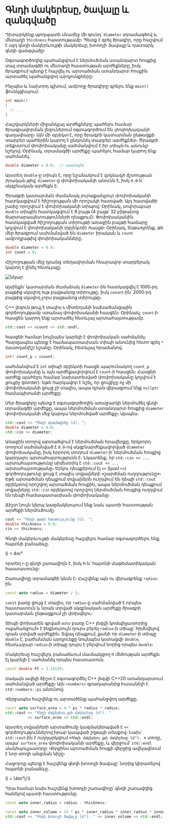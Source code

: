 # Գնդի մակերեսը, ծավալը և զանգվածը

Դիտարկենք պողպատե սնամեջ մի գունդ՝ `diameter` տրամագծով և մետաղի `thickness` հաստությամբ։ Պետք է գրել ծրագիր, որը հաշվում է այդ գնդի մակերևույթի _մակերեսը_, խոռոչի _ծավալը_ և դատարկ գնդի _զանգվածը_։

Օգտագործողից պահանջվում է ներմուծման ստանդարտ հոսքից տալ տրամագծի ու մետաղի հաստության արժեքները, իսկ ծրագրում պետք է հաշվել ու արտածման ստանդարտ հոսքին արտածել պահանջվող արդյունքները։

Ինչպես և նախորդ գլխում, ամբողջ ծրագիրը գրելու ենք `main()` ֆունկցիայում։

```C++
int main()
{
  // ... 
}
```

Հաշվարկների միջանկյալ արժեքները պահելու համար ծրագրավորման լեզուներում օգտագործում են _փոփոխականի_ գաղափարը։ Այն մի _օբյեկտ_ է, որը ծրագրի կատարման ընթացքի տարբեր պահերին կարող է ընդունել տարբեր արժեքներ։ Ծրագրի տեքստում փոփոխականը սահմանվում է իր _տիպն_ ու _անունը_ նշելով։ Օրինակ, տրամագծի արժեքը պահելու համար կարող ենք սահմանել․

```C++
double diameter = 0.0;  // տրամագիծ
```

Այստեղ `double`֊ը տիպն է, որը նշանակում է _կրկնակի ճշտության իրական թիվ_, `diameter`֊ը փոփոխականի անունն է, իսկ `0.0`֊ն՝ սկզբնական արժեքն է։ 

Ծրագրի կատարման ժամանակ յուրաքանչյուր փոփոխականի հատկացվում է հիշողության մի որոշակի հատված։ Այդ հատվածի չափը որոշվում է փոփոխականի տիպով։ Օրինակ, սովորաբար `double` տիպին հատկացվում է 8 բայթ (4 բայթ՝ 32 բիթանոց ճարտարապետությունների դեպքում)։ Փոփոխականին հատկացված հիշողության տիրույթի առաջին բայթի համարը կոչվում է փոփոխականի (օբյեկտի) _հասցե_։ Օրինակ, ենթադրենք, թե մեր ծրագրում սահմանված են `diameter` իրական և `count` ամբողջաթիվ փոփոխականները․

```C++
double diameter = 0.0;
int count = 0;
```

Հիշողության մեջ դրանց տեղավորման հնարավոր տարբերակ կարող է լինել հետևյալը․

![նկար]()

Այսինքն՝ կատարման ժամանակ `diameter`֊ին հատկացվել է 1000֊րդ բայթից սկսվող ութ բայթանոց տիրույթը, իսկ `coount`֊ին՝ 2000֊րդ բայթից սկսվող չորս բայթանոց տիրույթը։

C++ լեզուն թույլ է տալիս `&` միտեղանի նախածանցային գործողությամբ ստանալ փոփոխականի հասցեն։ Օրինակ, `count`֊ի հասցեն կարող ենք արտածել հետևյալ արտահայտությամբ․

```C++
std::cout << &count << std::endl;
```

հասցեի համար նույնպես կարելի է փոփոխական սահմանել։ Պարզապես պետք է համապատասխան տիպի անունից հետո գրել `*` (աստղանիշ) նշանը։ Օրինակ, հետևյալ հրամանով․

```C++
int* count_p = &count;
```

սահմանվում է `int` տիպի օբյեկտի հասցե պարունակող `count_p` փոփոխականը և այն արժեքավորվում է `count`֊ի հասցեն։ Հասցեի արժեք պահելու համար նախատեսված փոփոխականը կոչվում է _ցուցիչ_ (pointer)։ Եթե հարկավոր է նշել, որ ցուցիչը ոչ մի փոփոխականի ցույց չի տալիս, ապա դրան վերագրում ենք `nullptr` համապիտանի արժեքը։

Մեր ծրագիրը պետք է օգտագործողին առաջարկի ներմուծել գնդի տրամագծի արժեքը, ապա ներմուծման ստանդարտ հոսքից `diameter` փոփոխականի մեջ կարդա ներմուծված արժեքը։ Այսպես․

```C++
std::cout << "Գնդի տրամագիծը (մ). ";
double diameter = 0.0;
std::cin >> diameter;
```

Առաջին տողով արտածվում է ներմուծման հրավերքը, երկրորդ տողում սահմանված է `0.0`֊ով սկզբնարժեքավորված `diameter` փոփոխականը, իսկ երրորդ տողում `diameter`֊ի՝ ներմուծման հոսքից կարդալու արտահայտությունն է։ Նկատենք, որ `std::cin >> ...` արտահայտությունը սիմետրիկ է `std::cout << ...` արտահայտությանը։ Երկու դեպքերում էլ `<<` (կամ `>>`) գործողությունը ցույց է տալիս տվյալների «շարժման ուղղությունը»։ Եթե արտածման դեպքում տվյալներն ուղղվում են դեպի `std::cout` օբյեկտով որոշվող արտածման հոսքին, ապա ներմուծման դեպքում տվյալները `std::cin` օբյեկտով որոշվող ներմուծման հոսքից ուղղվում են դեպի համապատասխան փոփոխականը։

Ճիշտ նույն կերպ կազմակերպում ենք նաև պատի հաստության արժեքի ներմուծումը․

```C++
cout << "Գնդի պատի հաստությունը (մ). ";
double thickness = 0.0;
cin >> thickness;
```

Գնդի մակերևույթի մակերեսը հաշվելու համար օգտագործելու ենք հայտնի բանաձևը․

S = 4πr²

որտեղ `r`֊ը գնդի շառավիղն է, իսկ π֊ն՝ հայտնի մաթեմատիկական հաստատունը։

Շառավիղը տրամագծի կեսն է։ Հաշվենք այն ու վերագրենք `radius`֊ին․

```C++
const auto radius = diameter / 2;
```

`const` բառը ցույց է տալիս, որ `radius`֊ը սահմանված է որպես հաստատուն և նրան տրված սկզբնական արժեքը ծրագրի կատարման ընթացքում չի փոխվելու։

Տիպի փոխարեն գրված `auto` բառը C++ լեզվի կոմպիլյատորից «պահանջում» է ինքնուրույն դուրս բերել `radius`֊ի տիպը՝ հիմնվելով դրան տրված արժեքին։ Տվյալ դեպքում, քանի որ `diameter`֊ի տիպը `double` է, բաժանման արդյունքը նույնպես կստացվի `double`, հետևաբար `radius`֊ի տիպը դուրս է բերվում նորից որպես `double`։ 

Մակերեսը հաշվելու բանաձևում մասնակցող π մեծության արժեքն էլ կարելի է սահմանել որպես հաստատուն․

```C++
const double PI = 3.14159;
```

Սակայն ավելի ճիշտ է օգտագործել C++ լեզվի C++20 ստանդարտում սահմանված արժեքը։ Այն `<numbers>` գրադարանից հասանելի է `std::numbers::pi` անունով։

Վերջապես հաշվենք ու արտածենք պահանջվող արժեքը․

```C++
const auto surface_area = 4 * pi * radius * radius;
std::cout << "Գնդի մակերևույթի մակերեսը (մ²). "
          << surface_area << std::endl;
```

Այստեղ տվյալների արտածումը կազմակերպված է `<<` գործողություններով իրար կապված շղթայի տեսքով։ Նախ՝ `std::cout`֊ին է ուղղարկվում «`Գնդի մակերևույթի մակերեսը (մ²). `» տողը, ապա՝ `surface_area` փոփոխականի արժեքը, և վերջում՝ `std::endl` _մանիպուլյատորը_։ Վերջինս արտածման հոսքի վերջից ավելացնում է նոր տողի անցման նիշը։

Հաջորդը պետք է հաշվենք գնդի խոռոչի ծավալը՝ նորից կիրառելով հայտնի բանաձևը․

S = (4πr³)/3

Դրա համար նախ հաշվենք խոռոչի շառավիղը՝ գնդի շառավղից հանելով պատի հաստությունը․

```C++
const auto inner_radius = radius - thickness;
```

```C++
const auto inner_volume = (4 * pi * inner_radius * inner_radius * inner_radius) / 3;
std::cout << "Գնդի խոռոչի ծավալը (մ³). " << inner_volume << std::endl;
```
